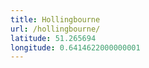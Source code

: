 ```yaml
---
title: Hollingbourne
url: /hollingbourne/
latitude: 51.265694
longitude: 0.6414622000000001
---
```

